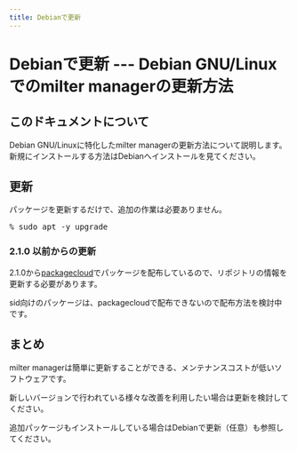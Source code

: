 ```yaml
---
title: Debianで更新
---
```


# Debianで更新 --- Debian GNU/Linuxでのmilter managerの更新方法

## このドキュメントについて

Debian GNU/Linuxに特化したmilter managerの更新方法について説明します。新規にインストールする方法はDebianへインストールを見てください。

## 更新

パッケージを更新するだけで、追加の作業は必要ありません。

<pre>% sudo apt -y upgrade</pre>

### 2.1.0 以前からの更新

2.1.0から[packagecloud](https://packagecloud.io/milter-manager/repos)でパッケージを配布しているので、リポジトリの情報を更新する必要があります。

sid向けのパッケージは、packagecloudで配布できないので配布方法を検討中です。

## まとめ

milter managerは簡単に更新することができる、メンテナンスコストが低いソフトウェアです。

新しいバージョンで行われている様々な改善を利用したい場合は更新を検討してください。

追加パッケージもインストールしている場合はDebianで更新（任意）も参照してください。


